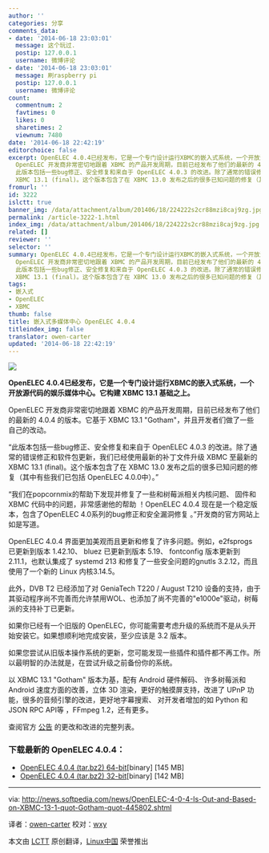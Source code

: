 ```yaml
---
author: ''
categories: 分享
comments_data:
- date: '2014-06-18 23:03:01'
  message: 这个玩过.
  postip: 127.0.0.1
  username: 微博评论
- date: '2014-06-18 23:03:01'
  message: 刷raspberry pi
  postip: 127.0.0.1
  username: 微博评论
count:
  commentnum: 2
  favtimes: 0
  likes: 0
  sharetimes: 2
  viewnum: 7480
date: '2014-06-18 22:42:19'
editorchoice: false
excerpt: OpenELEC 4.0.4已经发布，它是一个专门设计运行XBMC的嵌入式系统，一个开放源代码的娱乐媒体中心。它构建 XBMC 13.1 基础之上。
  OpenELEC 开发商非常密切地跟着 XBMC 的产品开发周期，目前已经发布了他们的最新的 4.0.4 的版本。它基于 XBMC 13.1 &quot;Gotham&quot;，并且开发者们做了一些自己的改动。
  此版本包括一些bug修正、安全修复和来自于 OpenELEC 4.0.3 的改进。除了通常的错误修正和软件包更新，我们已经使用最新的补丁文件升级 XBMC 至最新的
  XBMC 13.1 (final)。这个版本包含了在 XBMC 13.0 发布之后的很多已知问题的修复（其中有些我们
fromurl: ''
id: 3222
islctt: true
banner_img: /data/attachment/album/201406/18/224222s2cr88mzi8caj9zg.jpg
permalink: /article-3222-1.html
index_img: /data/attachment/album/201406/18/224222s2cr88mzi8caj9zg.jpg.thumb.jpg
related: []
reviewer: ''
selector: ''
summary: OpenELEC 4.0.4已经发布，它是一个专门设计运行XBMC的嵌入式系统，一个开放源代码的娱乐媒体中心。它构建 XBMC 13.1 基础之上。
  OpenELEC 开发商非常密切地跟着 XBMC 的产品开发周期，目前已经发布了他们的最新的 4.0.4 的版本。它基于 XBMC 13.1 &quot;Gotham&quot;，并且开发者们做了一些自己的改动。
  此版本包括一些bug修正、安全修复和来自于 OpenELEC 4.0.3 的改进。除了通常的错误修正和软件包更新，我们已经使用最新的补丁文件升级 XBMC 至最新的
  XBMC 13.1 (final)。这个版本包含了在 XBMC 13.0 发布之后的很多已知问题的修复（其中有些我们
tags:
- 嵌入式
- OpenELEC
- XBMC
thumb: false
title: 嵌入式多媒体中心 OpenELEC 4.0.4
titleindex_img: false
translator: owen-carter
updated: '2014-06-18 22:42:19'
---
```


![](/data/attachment/album/201406/18/224222s2cr88mzi8caj9zg.jpg)


**OpenELEC 4.0.4已经发布，它是一个专门设计运行XBMC的嵌入式系统，一个开放源代码的娱乐媒体中心。它构建 XBMC 13.1 基础之上。**


OpenELEC 开发商非常密切地跟着 XBMC 的产品开发周期，目前已经发布了他们的最新的 4.0.4 的版本。它基于 XBMC 13.1 "Gotham"，并且开发者们做了一些自己的改动。


“此版本包括一些bug修正、安全修复和来自于 OpenELEC 4.0.3 的改进。除了通常的错误修正和软件包更新，我们已经使用最新的补丁文件升级 XBMC 至最新的 XBMC 13.1 (final)。这个版本包含了在 XBMC 13.0 发布之后的很多已知问题的修复（其中有些我们已包括 OpenELEC 4.0.0中）。”


“我们在popcornmix的帮助下发现并修复了一些和树莓派相关内核问题、 固件和 XBMC 代码中的问题，非常感谢他的帮助 ！OpenELEC 4.0.4 现在是一个稳定版本，包含了OpenELEC 4.0系列的bug修正和安全漏洞修复 。”开发商的官方网站上如是写道。


OpenELEC 4.0.4 界面更加美观而且更新和修复了许多问题。例如，e2fsprogs 已更新到版本 1.42.10、 bluez 已更新到版本 5.19、 fontconfig 版本更新到 2.11.1，也默认集成了 systemd 213 和修复了一些安全问题的gnutls 3.2.12，而且使用了一个新的 Linux 内核3.14.5。


此外，DVB T2 已经添加了对 GeniaTech T220 / August T210 设备的支持，由于其驱动程序尚不完善而允许禁用WOL、也添加了尚不完善的"e1000e"驱动，树莓派的支持补丁已更新。


如果你已经有一个旧版的 OpenELEC，你可能需要考虑升级的系统而不是从头开始安装它。如果想顺利地完成安装，至少应该是 3.2 版本。


如果您尝试从旧版本操作系统的更新，您可能发现一些插件和插件都不再工作。所以最明智的办法就是，在尝试升级之前备份你的系统。


以 XBMC 13.1 "Gotham" 版本为基，配有 Android 硬件解码、 许多树莓派和 Android 速度方面的改善，立体 3D 渲染，更好的触摸屏支持，改进了 UPnP 功能，很多的音频引擎的改进，更好地字幕搜索、 对开发者增加的如 Python 和 JSON RPC API等 ，FFmpeg 1.2，还有更多。


查阅官方 [公告](http://openelec.tv/news/22-releases/129-openelec-4-0-4-released) 的更改和改进的完整列表。


### 下载最新的 OpenELEC 4.0.4：


* [OpenELEC 4.0.4 (tar.bz2) 64-bit](http://openelec.tv/get-openelec/download/viewdownload/8/339)[binary] [145 MB]
* [OpenELEC 4.0.4 (tar.bz2) 32-bit](http://openelec.tv/get-openelec/download/viewdownload/8/338)[binary] [142 MB]




---


via: <http://news.softpedia.com/news/OpenELEC-4-0-4-Is-Out-and-Based-on-XBMC-13-1-quot-Gotham-quot-445802.shtml>


译者：[owen-carter](https://github.com/owen-carter) 校对：[wxy](https://github.com/wxy)


本文由 [LCTT](https://github.com/LCTT/TranslateProject) 原创翻译，[Linux中国](http://linux.cn/) 荣誉推出